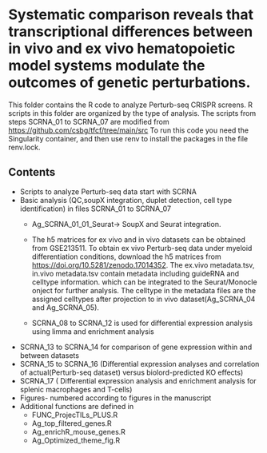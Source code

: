 # Systematic comparison reveals that transcriptional differences between in vivo and ex vivo hematopoietic model systems modulate the outcomes of genetic perturbations.
This folder contains the R code to analyze Perturb-seq CRISPR screens. R scripts in this folder are organized by the type of analysis.
The scripts from steps SCRNA_01 to SCRNA_07 are modified from https://github.com/csbg/tfcf/tree/main/src
To run this code you need the Singularity container,  and then use renv to install the packages in the file renv.lock.

## Contents

- Scripts to analyze Perturb-seq data start with SCRNA
- Basic analysis (QC,soupX integration, duplet detection, cell type identification) in files SCRNA_01 to SCRNA_07
    - Ag_SCRNA_01_01_Seurat-> SoupX and Seurat integration. 
    - The h5 matrices for ex vivo and in vivo datasets can be obtained from GSE213511. To obtain ex vivo Perturb-seq data under myeloid differentiation conditions, download the h5 matrices from
https://doi.org/10.5281/zenodo.17014352. The ex.vivo metadata.tsv, in.vivo metadata.tsv contain metadata including guideRNA and celltype information. which can be integrated to the Seurat/Monocle onject for further analysis.
      The celltype in the metadata files are the assigned celltypes after projection to in vivo dataset(Ag_SCRNA_04 and Ag_SCRNA_05).
    
    - SCRNA_08 to SCRNA_12 is used for differential expression analysis using limma and enrichment analysis
- SCRNA_13 to SCRNA_14 for comparison of gene expression within and between datasets
-  SCRNA_15 to SCRNA_16 (Differential expression analyses and correlation of actual(Perturb-seq dataset) versus biolord-predicted KO effects)
-  SCRNA_17 ( Differential expression analysis and enrichment analysis for splenic macrophages and T-cells)
-  Figures- numbered according to figures in the manuscript
- Additional functions are defined in 
    - FUNC_ProjecTILs_PLUS.R
    - Ag_top_filtered_genes.R
    - Ag_enrichR_mouse_genes.R
    - Ag_Optimized_theme_fig.R

